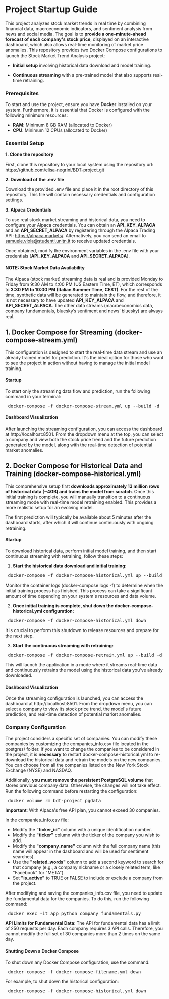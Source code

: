 # Project Startup Guide

This project analyzes stock market trends in real time by combining financial data, macroeconomic indicators, and sentiment analysis from news and social media. The goal is to **provide a one-minute-ahead forecast of each company's stock price**, displayed on an interactive dashboard, which also allows real-time monitoring of market price anomalies.
This repository provides two Docker Compose configurations to launch the Stock Market Trend Analysis project:

- **Initial setup** involving historical data download and model training.

- **Continuous streaming** with a pre-trained model that also supports real-time retraining.

### Prerequisites

To start and use the project, ensure you have **Docker** installed on your system. Furthermore, it is essential that Docker is configured with the following minimum resources:
- **RAM**: Minimum 8 GB RAM (allocated to Docker)
- **CPU**: Minimum 12 CPUs (allocated to Docker)

### Essential Setup

**1. Clone the repository**

First, clone this repository to your local system using the repository url: https://github.com/elisa-negrini/BDT-project.git

**2. Download of the .env file**

Download the provided .env file and place it in the root directory of this repository. This file will contain necessary credentials and configuration settings.

**3. Alpaca Credentials**

To use real stock market streaming and historical data, you need to configure your Alpaca credentials. You can obtain an **API_KEY_ALPACA** and an **API_SECRET_ALPACA** by registering through the Alpaca Trading API: https://alpaca.markets/. Alternatively, you can send an email to samuele.viola@studenti.unitn.it to receive updated credentials.

Once obtained, modify the environment variables in the .env file with your credentials (**API_KEY_ALPACA** and **API_SECRET_ALPACA**).

#### NOTE: Stock Market Data Availability

The Alpaca (stock market) streaming data is real and is provided Monday to Friday from 9:30 AM to 4:00 PM (US Eastern Time, ET), which corresponds to **3:30 PM to 10:00 PM (Italian Summer Time, CEST)**. For the rest of the time, synthetic data will be generated to maintain the flow, and therefore, it is not necessary to have updated **API_KEY_ALPACA** and **API_SECRET_ALPACA**. The other data streams (macroeconomics data, company fundamentals, bluesky’s sentiment and news’ bluesky) are always real.

## 1. Docker Compose for Streaming (docker-compose-stream.yml)

This configuration is designed to start the real-time data stream and use an already trained model for prediction. It's the ideal option for those who want to see the project in action without having to manage the initial model training.

#### Startup

To start only the streaming data flow and prediction, run the following command in your terminal:

<pre lang="markdown"> docker-compose -f docker-compose-stream.yml up --build -d </pre>

#### Dashboard Visualization

After launching the streaming configuration, you can access the dashboard at http://localhost:8501.
From the dropdown menu at the top, you can select a company and view both the stock price trend and the future prediction generated by the model, along with the real-time detection of potential market anomalies.

## 2. Docker Compose for Historical Data and Training (docker-compose-historical.yml)

This comprehensive setup first **downloads approximately 13 million rows of historical data (~4GB) and trains the model from scratch**. Once this initial training is complete, you will manually transition to a continuous streaming mode with real-time model retraining enabled. This provides a more realistic setup for an evolving model.

The first prediction will typically be available about 5 minutes after the dashboard starts, after which it will continue continuously with ongoing retraining.

#### Startup

To download historical data, perform initial model training, and then start continuous streaming with retraining, follow these steps:

1. **Start the historical data download and initial training:**

<pre lang="markdown"> docker-compose -f docker-compose-historical.yml up --build -d </pre>

Monitor the container logs (docker-compose logs -f) to determine when the initial training process has finished. This process can take a significant amount of time depending on your system's resources and data volume.

2. **Once initial training is complete, shut down the docker-compose-historical.yml configuration:**

<pre lang="markdown"> docker-compose -f docker-compose-historical.yml down </pre>

It is crucial to perform this shutdown to release resources and prepare for the next step.

3. **Start the continuous streaming with retraining:**

<pre lang="markdown"> docker-compose -f docker-compose-retrain.yml up --build -d </pre>

This will launch the application in a mode where it streams real-time data and continuously retrains the model using the historical data you've already downloaded.

#### Dashboard Visualization

Once the streaming configuration is launched, you can access the dashboard at http://localhost:8501. From the dropdown menu, you can select a company to view its stock price trend, the model's future prediction, and real-time detection of potential market anomalies.

### Company Configuration

The project considers a specific set of companies. You can modify these companies by customizing the companies_info.csv file located in the postgres/ folder. If you want to change the companies to be considered in the project, it is **necessary** to restart docker-compose-historical.yml to re-download the historical data and retrain the models on the new companies. You can choose from all the companies listed on the New York Stock Exchange (NYSE) and NASDAQ.

Additionally, **you must remove the persistent PostgreSQL volume** that stores previous company data. Otherwise, the changes will not take effect.
Run the following command before restarting the configuration:

<pre lang="markdown"> docker volume rm bdt-project_pgdata </pre>

**Important**: With Alpaca's free API plan, you cannot exceed 30 companies.

In the companies_info.csv file:
- Modify the **"ticker_id"** column with a unique identification number.
- Modify the **"ticker"** column with the ticker of the company you wish to add.
- Modify the **"company_name"** column with the full company name (this name will appear in the dashboard and will be used for sentiment searches).
- Use the **"related_words"** column to add a second keyword to search for that company (e.g., a company nickname or a closely related term, like "Facebook" for "META").
- Set **"is_active"** to TRUE or FALSE to include or exclude a company from the project.

After modifying and saving the companies_info.csv file, you need to update the fundamental data for the companies. To do this, run the following command:

<pre lang="markdown"> docker exec -it app python company_fundamentals.py </pre>

**API Limits for Fundamental Data**: The API for fundamental data has a limit of 250 requests per day. Each company requires 3 API calls. Therefore, you cannot modify the full set of 30 companies more than 2 times on the same day.

#### Shutting Down a Docker Compose

To shut down any Docker Compose configuration, use the command:

<pre lang="markdown"> docker-compose -f docker-compose-filename.yml down </pre>

For example, to shut down the historical configuration:

<pre lang="markdown"> docker-compose -f docker-compose-historical.yml down </pre>
